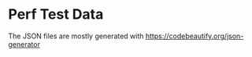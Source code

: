 Perf Test Data
==============

The JSON files are mostly generated with https://codebeautify.org/json-generator
